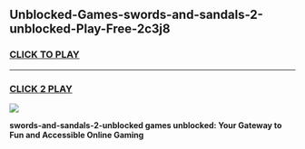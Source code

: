 
## Unblocked-Games-swords-and-sandals-2-unblocked-Play-Free-2c3j8
<h3>
<a href="https://premium76.site?title=swords-and-sandals-2-unblocked&ref=19M">CLICK TO PLAY</a></h3>
<hr>

<h3>
<a href="https://premium76.site?title=swords-and-sandals-2-unblocked&ref=19M">CLICK 2 PLAY</a>
  
</h3>

<a href="https://premium76.site?title=swords-and-sandals-2-unblocked&ref=19M"><img src="https://clearcache.store/games.png"></a>


**swords-and-sandals-2-unblocked games unblocked: Your Gateway to Fun and Accessible Online Gaming**
